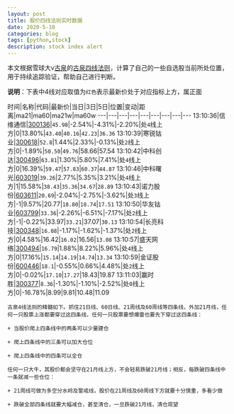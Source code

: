 ```yaml
---
layout: post
title: 股价四线法则实时数据
date: 2020-5-10
categories: blog
tags: [python,stock]
description: stock index alert
---
```



本文根据雪球大v[古泉](https://xueqiu.com/u/7148646888)的[古泉四线法则](https://xueqiu.com/7148646888/130498192)，计算了自己的一些自选股当前所处位置，用于持续追踪验证，帮助自己进行判断。

**说明**：下表中4线对应取值为`红色`表示最新价处于对应指标上方，属正面

时间|名称|代码|最新价|当日|3日|5日|位置|变动|距离|ma21|ma60|ma21w|ma60w
---|---|---|---|---|---|---|---|---
13:10:36|信维通信|[300136](https://xueqiu.com/S/SZ300136)|`45.98`|-2.54%|-4.31%|-2.20%|处`4`线上方|0|13.80%|`43.40`|`40.16`|`42.23`|`36.36`
13:10:39|寒锐钴业|[300618](https://xueqiu.com/S/SZ300618)|`52.8`|1.44%|2.33%|-0.13%|处`2`线上方|0|-1.89%|`50.50`|`49.76`|58.66|57.54
13:10:42|中科创达|[300496](https://xueqiu.com/S/SZ300496)|`63.81`|1.30%|5.80%|7.41%|处`4`线上方|0|16.39%|`59.47`|`57.83`|`60.37`|`44.87`
13:10:46|中科曙光|[603019](https://xueqiu.com/S/SH603019)|`39.26`|2.77%|5.35%|3.21%|处`4`线上方|1|15.58%|`38.43`|`35.36`|`34.67`|`28.89`
13:10:43|诺力股份|[603611](https://xueqiu.com/S/SH603611)|`20.69`|-2.04%|-2.75%|-3.62%|处`3`线上方|-1|9.57%|20.77|`18.80`|`18.74`|`17.51`
13:10:50|华友钴业|[603799](https://xueqiu.com/S/SH603799)|`33.36`|-2.26%|-6.51%|-7.17%|处`2`线上方|-1|-0.22%|33.97|`33.21`|37.07|`30.13`
13:10:54|长亮科技|[300348](https://xueqiu.com/S/SZ300348)|`16.08`|-1.17%|-1.62%|-1.37%|处`2`线上方|0|4.58%|16.42|`16.02`|16.56|`13.08`
13:10:57|盛天网络|[300494](https://xueqiu.com/S/SZ300494)|`16.79`|1.88%|8.22%|5.96%|处`4`线上方|0|17.16%|`15.14`|`14.19`|`14.74`|`13.34`
13:10:59|金证股份|[600446](https://xueqiu.com/S/SH600446)|`18.1`|-0.55%|0.66%|4.48%|处`2`线上方|0|-0.02%|`17.10`|`17.27`|18.43|19.87
13:11:03|赢时胜|[300377](https://xueqiu.com/S/SZ300377)|`8.36`|-1.30%|-1.10%|-2.52%|处`0`线上方|0|-16.78%|8.99|9.81|10.48|11.09

```
古泉4线法则的精髓如下。抓住21日线、60日线、21周线及60周线等四条线，外加21月线，任何一只股票上涨都要穿过这四条线，任何一只股票要想爆雷也要先下穿过这四条线：

+ 当股价爬上四条线中的两条可以少量建仓

+ 爬上四条线中的三条可以加大仓位

+ 爬上四条线中的四条可以全仓

任何一只大牛，其股价都会坚守在21月线上方，不会轻易跌破21月线；相反，每跌破四条线中一条就减一些仓位：

+ 21周线可做为多空分水岭及警戒线，股价在21周线及60周线下方就要十分慎重，多看少做

+ 跌破全部四条线就要大幅减仓，甚至清仓，一旦跌破21月线，清仓观望
```